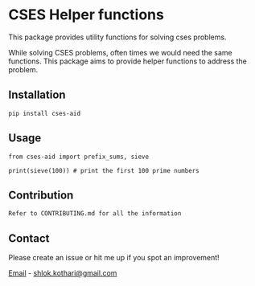 # CSES Helper functions

This package provides utility functions for solving cses problems.

While solving CSES problems, often times we would need the same functions. This package aims to provide helper
functions to address the problem.

## Installation

```
pip install cses-aid
```

## Usage

```
from cses-aid import prefix_sums, sieve

print(sieve(100)) # print the first 100 prime numbers

```

## Contribution

    Refer to CONTRIBUTING.md for all the information

## Contact
Please create an issue or hit me up if you spot an improvement! <br>

[Email](shlok.kothari@gmail.com) - shlok.kothari@gmail.com